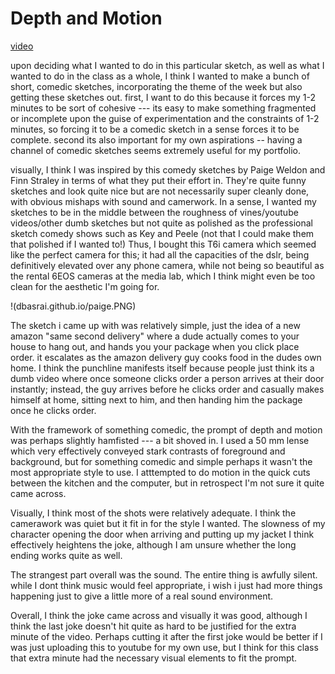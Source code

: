 # Depth and Motion

[video](https://www.youtube.com/watch?v=kvLk0OjY5aM)

upon deciding what I wanted to do in this particular sketch, as well as what I wanted to do in the class as a whole, I think I wanted to make a bunch of short, comedic sketches, incorporating the theme of the week but also getting these sketches out. first, I want to do this because it forces my 1-2 minutes to be sort of cohesive --- its easy to make something fragmented or incomplete upon the guise of experimentation and the constraints of 1-2 minutes, so forcing it to be a  comedic sketch in a sense forces it to be complete. second its also important for my own aspirations -- having a channel of comedic sketches seems extremely useful for my portfolio.

visually, I think I was inspired by this comedy sketches by Paige Weldon and Finn Straley in terms of what they put their effort in. They're quite funny sketches and look quite nice but are not necessarily super cleanly done, with obvious mishaps with sound and camerwork. In a sense, I wanted my sketches to be in the middle between the roughness of vines/youtube videos/other dumb sketches but not quite as polished as the professional sketch comedy shows such as Key and Peele (not that I could make them that polished if I wanted to!) Thus, I bought this T6i camera which seemed like the perfect camera for this; it had all the capacities of the dslr, being definitively elevated over any phone camera, while not being so beautiful as the rental 6EOS cameras at the media lab, which I think might even be too clean for the aesthetic I'm going for.

!(dbasrai.github.io/paige.PNG)

The sketch i came up with was relatively simple, just the idea of a new amazon "same second delivery" where a dude actually comes to your house to hang out, and hands you your package when you click place order. it escalates as the amazon delivery guy cooks food in the dudes own home. I think the punchline manifests itself because people just think its a dumb video where once someone clicks order a person arrives at their door instantly; instead, the guy arrives before he clicks order and casually makes himself at home, sitting next to him, and then handing him the package once he clicks order. 

With the framework of something comedic, the prompt of depth and motion was perhaps slightly hamfisted --- a bit shoved in. I used a 50 mm lense which very effectively conveyed stark contrasts of foreground and background, but for something comedic and simple perhaps it wasn't the most appropriate style to use. I atttempted to do motion in the quick cuts between the kitchen and the computer, but in retrospect I'm not sure it quite came across.

Visually, I think most of the shots were relatively adequate. I think the camerawork was quiet but it fit in for the style I wanted. The slowness of my character opening the door when arriving and putting up my jacket I think effectively heightens the joke, although I am unsure whether the long ending works quite as well. 

The strangest part overall was the sound. The entire thing is awfully silent. while I dont think music would feel appropriate, i wish i just had more things happening just to give a little more of a real sound environment. 

Overall, I think the joke came across and visually it was good, although I think the last joke doesn't hit quite as hard to be justified for the extra minute of the video. Perhaps cutting it after the first joke would be better if I was just uploading this to youtube for my own use, but I think for this class that extra minute had the necessary visual elements to fit the prompt. 


